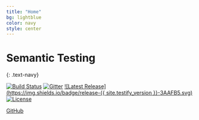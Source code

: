 ```yaml
---
title: "Home"
bg: lightblue
color: navy
style: center
---
```


# Semantic Testing
{: .text-navy}

[![Build Status](https://travis-ci.org/testify-project/semantic-testing.github.io.svg?branch=develop)](https://travis-ci.org/testify-project/semantic-testing.github.io)
[![Gitter](https://img.shields.io/gitter/room/testify-project/Lobby.svg)](https://gitter.im/testify-project/Lobby)
[![Latest Release](https://img.shields.io/badge/release-{{ site.testify_version }}-3AAFB5.svg)](https://github.com/testify-project/semantic-testing.github.io/releases/latest)
[![License](https://img.shields.io/badge/license-Apache%20License%202-lightgrey.svg)](https://github.com/testify-project/semantic-testing.github.io/blob/develop/LICENSE)

<span id="forkongithub">
  <a href="{{ site.source_link }}" class="bg-green">
    GitHub
  </a>
</span>
